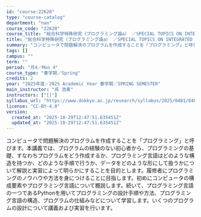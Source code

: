 ```yaml
---
id: "course:22620"
type: "course-catalog"
department: "nan"
course_code: "22620"
course_title: "総合科学特殊研究（プログラミング論a） ／SPECIAL TOPICS ON INTEGRATED ARTS AND SCIENCES: PROGRAMMING (a)"
title: "総合科学特殊研究（プログラミング論a） ／SPECIAL TOPICS ON INTEGRATED ARTS AND SCIENCES: PROGRAMMING (a)"
summary: "コンピュータで問題解決のプログラムを作成することを「プログラミング」と呼びます。本講義では、プログラムの経験のない初心者から、プログラミングの基礎、すなわちプログラムをどう作成するか、プログラミング言語はどのような構造を持つか、どのような手…"
tags: []
campus: ""
term: ""
period: "月4／Mon 4"
course_type: "春学期／Spring"
credits: 2
year: "2025年度／2025 Academic Year 春学期／SPRING SEMESTER"
main_instructor: "呉 浩東"
instructors: ["[]"]
syllabus_url: "https://www.dokkyo.ac.jp/research/syllabus/2025/0401/0401_22620_ja_JP.html"
license: "CC-BY-4.0"
version:
  created_at: "2025-10-29T12:47:51.635451Z"
  updated_at: "2025-10-29T12:47:51.635451Z"
---
```

コンピュータで問題解決のプログラムを作成することを「プログラミング」と呼びます。本講義では、プログラムの経験のない初心者から、プログラミングの基礎、すなわちプログラムをどう作成するか、プログラミング言語はどのような構造を持つか、どのような手順で行うか、データをどのような形にして扱うかについて解説と実習によって明らかにすることを目的とします。履修者にプログラミングのノウハウや方法を身につけることに目指します。初めにコンピュータの構成要素やプログラミング言語について概説します。続いて、プログラミング言語の一つであるPythonを用いてプログラミングの設計手順や方法、プログラミング言語の構造、プログラムの仕組みなどについて学習します。いくつのプログラムの設計について講義および実習を行います。

